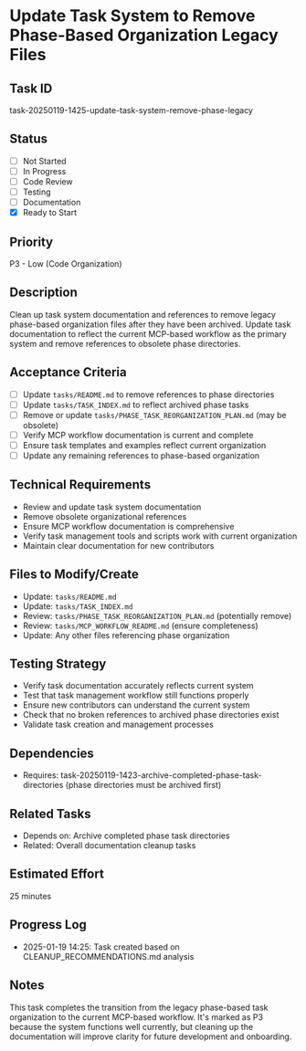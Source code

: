 # Update Task System to Remove Phase-Based Organization Legacy Files

## Task ID

task-20250119-1425-update-task-system-remove-phase-legacy

## Status

- [ ] Not Started
- [ ] In Progress
- [ ] Code Review
- [ ] Testing
- [ ] Documentation
- [x] Ready to Start

## Priority

P3 - Low (Code Organization)

## Description

Clean up task system documentation and references to remove legacy phase-based organization files after they have been archived. Update task documentation to reflect the current MCP-based workflow as the primary system and remove references to obsolete phase directories.

## Acceptance Criteria

- [ ] Update `tasks/README.md` to remove references to phase directories
- [ ] Update `tasks/TASK_INDEX.md` to reflect archived phase tasks
- [ ] Remove or update `tasks/PHASE_TASK_REORGANIZATION_PLAN.md` (may be obsolete)
- [ ] Verify MCP workflow documentation is current and complete
- [ ] Ensure task templates and examples reflect current organization
- [ ] Update any remaining references to phase-based organization

## Technical Requirements

- Review and update task system documentation
- Remove obsolete organizational references
- Ensure MCP workflow documentation is comprehensive
- Verify task management tools and scripts work with current organization
- Maintain clear documentation for new contributors

## Files to Modify/Create

- Update: `tasks/README.md`
- Update: `tasks/TASK_INDEX.md`
- Review: `tasks/PHASE_TASK_REORGANIZATION_PLAN.md` (potentially remove)
- Review: `tasks/MCP_WORKFLOW_README.md` (ensure completeness)
- Update: Any other files referencing phase organization

## Testing Strategy

- Verify task documentation accurately reflects current system
- Test that task management workflow still functions properly
- Ensure new contributors can understand the current system
- Check that no broken references to archived phase directories exist
- Validate task creation and management processes

## Dependencies

- Requires: task-20250119-1423-archive-completed-phase-task-directories (phase directories must be archived first)

## Related Tasks

- Depends on: Archive completed phase task directories
- Related: Overall documentation cleanup tasks

## Estimated Effort

25 minutes

## Progress Log

- 2025-01-19 14:25: Task created based on CLEANUP_RECOMMENDATIONS.md analysis

## Notes

This task completes the transition from the legacy phase-based task organization to the current MCP-based workflow. It's marked as P3 because the system functions well currently, but cleaning up the documentation will improve clarity for future development and onboarding.
